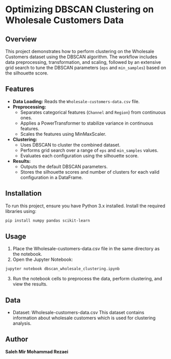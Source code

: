 # Optimizing DBSCAN Clustering on Wholesale Customers Data

## Overview
This project demonstrates how to perform clustering on the Wholesale Customers dataset using the DBSCAN algorithm. The workflow includes data preprocessing, transformation, and scaling, followed by an extensive grid search to tune the DBSCAN parameters (`eps` and `min_samples`) based on the silhouette score.

## Features
- **Data Loading:** Reads the `Wholesale-customers-data.csv` file.
- **Preprocessing:**  
  - Separates categorical features (`Channel` and `Region`) from continuous ones.
  - Applies a PowerTransformer to stabilize variance in continuous features.
  - Scales the features using MinMaxScaler.
- **Clustering:**  
  - Uses DBSCAN to cluster the combined dataset.
  - Performs grid search over a range of `eps` and `min_samples` values.
  - Evaluates each configuration using the silhouette score.
- **Results:**  
  - Outputs the default DBSCAN parameters.
  - Stores the silhouette scores and number of clusters for each valid configuration in a DataFrame.

## Installation
To run this project, ensure you have Python 3.x installed. Install the required libraries using:

```bash
pip install numpy pandas scikit-learn
```

## Usage

1. Place the Wholesale-customers-data.csv file in the same directory as the notebook.
2. Open the Jupyter Notebook:
```bash
jupyter notebook dbscan_wholesale_clustering.ipynb
```
3. Run the notebook cells to preprocess the data, perform clustering, and view the results.


## Data

- Dataset: Wholesale-customers-data.csv
This dataset contains information about wholesale customers which is used for clustering analysis.

## Author

**Saleh Mir Mohammad Rezaei**
